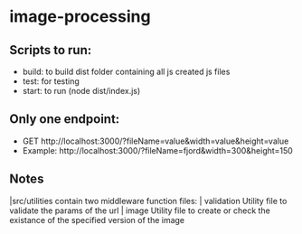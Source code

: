 # image-processing


## Scripts to run:
* build: to build dist folder containing all js created js files
* test: for testing
* start: to run (node dist/index.js)



## Only one endpoint:
* GET http://localhost:3000/?fileName=value&width=value&height=value
* Example: http://localhost:3000/?fileName=fjord&width=300&height=150


## Notes
|src/utilities contain two middleware function files:
|    validation Utility file to validate the params of the url
|    image Utility file to create or check the existance of the specified version of the image



